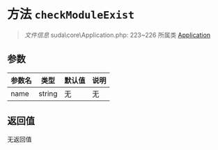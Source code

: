 # 方法 `checkModuleExist`

> *文件信息* suda\core\Application.php: 223~226
> 所属类 [Application](../Application.md)




## 参数


| 参数名 | 类型 | 默认值 | 说明 |
|--------|-----|-------|-------|
| name |  string | 无 | 无 |



## 返回值

无返回值
